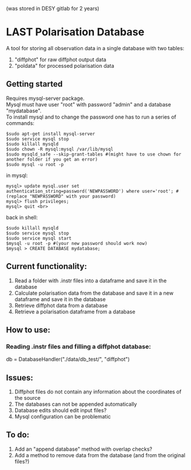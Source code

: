 (was stored in DESY gitlab for 2 years)
# LAST Polarisation Database

A tool for storing all observation data in a single database with two tables:
1. "diffphot" for raw diffphot output data
2. "poldata" for processed polarisation data

## Getting started

Requires mysql-server package. <br>
Mysql must have user "root" with password "admin" and a database "mydatabase". <br>
To install mysql and to change the password one has to run a series of commands: <br>
```
$sudo apt-get install mysql-server
$sudo service mysql stop
$sudo killall mysqld
$sudo chown -R mysql:mysql /var/lib/mysql
$sudo mysqld_safe --skip-grant-tables #(might have to use chown for another folder if you get an error)
$sudo mysql -u root -p 
```
in mysql: <br>
```
mysql> update mysql.user set authentication_string=password('NEWPASSWORD') where user='root'; #(replace "NEWPASSWORD" with your password)
mysql> flush privileges;
mysql> quit <br>
```
back in shell: <br>
```
$sudo killall mysqld
$sudo service mysql stop
$sudo service mysql start
$mysql -u root -p #(your new password should work now)
$mysql > CREATE DATABASE mydatabase;
```
## Current functionality:

1. Read a folder with .instr files into a dataframe and save it in the database
2. Calculate polarisation data from the database and save it in a new dataframe and save it in the database
3. Retrieve diffphot data from a database
4. Retrieve a polarisation dataframe from a database

## How to use:

### Reading .instr files and filling a diffphot database:
db = DatabaseHandler("./data/db_test/", "diffphot")

###

## Issues:

1. Diffphot files do not contain any information about the coordinates of the source 
2. The databases can not be appended automatically
3. Database edits should edit input files?
4. Mysql configuration can be problematic

## To do:

1. Add an "append database" method with overlap checks?
2. Add a method to remove data from the database (and from the original files?)

